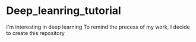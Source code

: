# Deep_leanring_tutorial
I'm interesting in deep learning
To remind the precess of my work, I decide to create this repository
